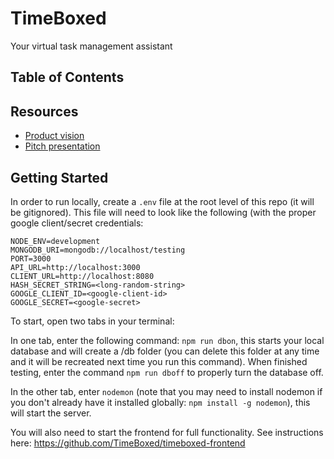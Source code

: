 # TimeBoxed
Your virtual task management assistant

## Table of Contents

## Resources
- [Product vision](https://docs.google.com/document/d/1-rJSuYyiyc8uJV-nX6kWqIudxJcLD56XX_fON_p-CwY/edit?ts=5b444bf3#)
- [Pitch presentation](https://docs.google.com/presentation/d/1pTBIq88aiLtiGUGYgnEgVBo_4Rb6qR74uAIsOgVJH5c/edit?usp=sharing)

## Getting Started

In order to run locally, create a ```.env``` file at the root level of this repo (it will be gitignored). This file will need to look like the following (with the proper google client/secret credentials:

```
NODE_ENV=development
MONGODB_URI=mongodb://localhost/testing
PORT=3000
API_URL=http://localhost:3000
CLIENT_URL=http://localhost:8080
HASH_SECRET_STRING=<long-random-string>
GOOGLE_CLIENT_ID=<google-client-id>
GOOGLE_SECRET=<google-secret>

```

To start, open two tabs in your terminal:

In one tab, enter the following command: ```npm run dbon```, this starts your local database and will create a /db folder (you can delete this folder at any time and it will be recreated next time you run this command). When finished testing, enter the command ```npm run dboff``` to properly turn the database off. 

In the other tab, enter ```nodemon``` (note that you may need to install nodemon if you don't already have it installed globally: ```npm install -g nodemon```), this will start the server.

You will also need to start the frontend for full functionality. See instructions here: https://github.com/TimeBoxed/timeboxed-frontend
